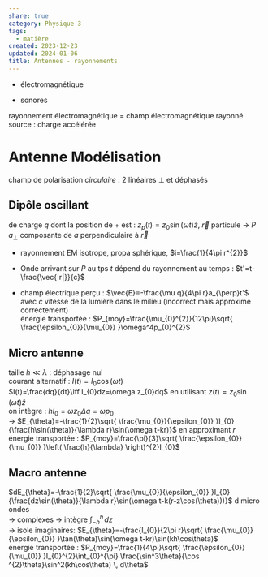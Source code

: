 ```yaml
---  
share: true  
category: Physique 3  
tags:  
  - matière  
created: 2023-12-23  
updated: 2024-01-06  
title: Antennes - rayonnements  
---  
```

  
  
- électromagnétique   
  
- sonores   
  
rayonnement électromagnétique = champ électromagnétique rayonné  
	source : charge accélérée  
# Antenne Modélisation  
champ de polarisation *circulaire* : 2 linéaires $\perp$ et déphasés  
## Dipôle oscillant  
de charge $q$ dont la position de + est : $z_{p}(t)=z_{0}\sin(\omega t) \hat{z}$, $\vec{r}$ particule → $P$   
$a_{\perp}$ composante de $a$ perpendiculaire à $\vec{r}$  
  
- rayonnement EM isotrope, propa sphérique, $i=\frac{1}{4\pi r^{2}}$  
  
- Onde arrivant sur $P$ au tps $t$ dépend du rayonnement au temps : $t'=t-\frac{\vec{|r|}}{c}$  
  
- champ électrique perçu : $\vec{E}=-\frac{\mu q}{4\pi r}a_{\perp}t'$   
	avec $c$ vitesse de la lumière dans le milieu (incorrect mais approxime correctement)  
énergie transportée : $P_{moy}=\frac{\mu_{0}^{2}}{12\pi}\sqrt{ \frac{\epsilon_{0}}{\mu_{0}} }\omega^4p_{0}^{2}$  
## Micro antenne  
taille $h\ll \lambda$ : déphasage nul  
courant alternatif : $I(t)=I_{0}\cos(\omega t)$  
$I(t)=\frac{dq}{dt}\iff I_{0}dz=\omega z_{0}dq$ en utilisant $z(t)=z_{0}\sin(\omega t) \hat{z}$  
on intègre : $hI_{0}=\omega z_{0}\Delta q=\omega p_{0}$  
→ $E_{\theta}=-\frac{1}{2}\sqrt{ \frac{\mu_{0}}{\epsilon_{0}} }I_{0}{\frac{h\sin(\theta)}{\lambda r}\sin(\omega t-kr)}$ en approximant $r$  
énergie transportée : $P_{moy}=\frac{\pi}{3}\sqrt{ \frac{\epsilon_{0}}{\mu_{0}} }\left( \frac{h}{\lambda} \right)^{2}I_{0}$  
## Macro antenne  
$dE_{\theta}=-\frac{1}{2}\sqrt{ \frac{\mu_{0}}{\epsilon_{0}} }I_{0}{\frac{dz\sin(\theta)}{\lambda r}\sin(\omega t-k(r-z\cos(\theta)))}$ d micro ondes  
→ complexes → intègre $\int_{-h}^{h}  \, dz$  
→ isole imaginaires: $E_{\theta}=-\frac{I_{0}}{2\pi r}\sqrt{ \frac{\mu_{0}}{\epsilon_{0}} }\tan(\theta)\sin(\omega t-kr)\sin(kh\cos\theta)$  
énergie transportée : $P_{moy}=\frac{1}{4\pi}\sqrt{ \frac{\epsilon_{0}}{\mu_{0}} }I_{0}^{2}\int_{0}^{\pi} \frac{\sin^3\theta}{\cos ^{2}\theta}\sin^2(kh\cos\theta) \, d\theta$  
